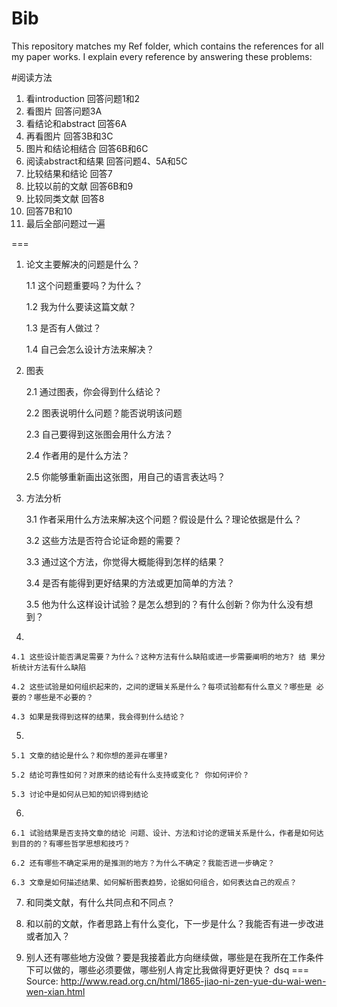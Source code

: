 # Bib
This repository matches my Ref folder, which contains the references for all my paper works. I explain every reference by answering these problems:

#阅读方法
1. 看introduction 回答问题1和2 
2. 看图片 回答问题3A 
3. 看结论和abstract 回答6A 
4. 再看图片 回答3B和3C 
5. 图片和结论相结合 回答6B和6C 
6. 阅读abstract和结果 回答问题4、5A和5C 
7. 比较结果和结论 回答7 
8. 比较以前的文献 回答6B和9 
9. 比较同类文献 回答8 
10. 回答7B和10 
11. 最后全部问题过一遍

===

1. 	论文主要解决的问题是什么？

	1.1	这个问题重要吗？为什么？
	
	1.2	我为什么要读这篇文献？ 
	
	1.3	是否有人做过？
	
	1.4	自己会怎么设计方法来解决？
	
2. 	图表	

	2.1	通过图表，你会得到什么结论？
	
	2.2	图表说明什么问题？能否说明该问题  	
	
	2.3	自己要得到这张图会用什么方法？
	
	2.4	作者用的是什么方法？
	
	2.5	你能够重新画出这张图，用自己的语言表达吗？
	
3.	方法分析
	
	3.1	作者采用什么方法来解决这个问题？假设是什么？理论依据是什么？
	
	3.2	这些方法是否符合论证命题的需要？
	
	3.3	通过这个方法，你觉得大概能得到怎样的结果？
	
	3.4	是否有能得到更好结果的方法或更加简单的方法？
	
	3.5	他为什么这样设计试验？是怎么想到的？有什么创新？你为什么没有想到？
	
4. 

	4.1	这些设计能否满足需要？为什么？这种方法有什么缺陷或进一步需要阐明的地方? 结 果分析统计方法有什么缺陷
		
	4.2	这些试验是如何组织起来的，之间的逻辑关系是什么？每项试验都有什么意义？哪些是 必要的？哪些是不必要的？ 
		
	4.3	如果是我得到这样的结果，我会得到什么结论？
	
5.
	
	5.1	文章的结论是什么？和你想的差异在哪里?
	
	5.2	结论可靠性如何？对原来的结论有什么支持或变化？ 你如何评价？
	
	5.3	讨论中是如何从已知的知识得到结论

6.
	
	6.1	试验结果是否支持文章的结论 问题、设计、方法和讨论的逻辑关系是什么，作者是如何达到目的的？有哪些哲学思想和技巧？
		
	6.2	还有哪些不确定采用的是推测的地方？为什么不确定？我能否进一步确定？ 
	
	6.3	文章是如何描述结果、如何解析图表趋势，论据如何组合，如何表达自己的观点？
	
7.	和同类文献，有什么共同点和不同点？

8.	和以前的文献，作者思路上有什么变化，下一步是什么？我能否有进一步改进或者加入？

9.	别人还有哪些地方没做？要是我接着此方向继续做，哪些是在我所在工作条件下可以做的，哪些必须要做，哪些别人肯定比我做得更好更快？
dsq
===
Source: http://www.read.org.cn/html/1865-jiao-ni-zen-yue-du-wai-wen-wen-xian.html

